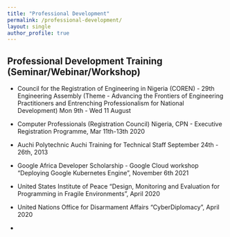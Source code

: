 ```yaml
---
title: "Professional Development"
permalink: /professional-development/
layout: single
author_profile: true
---
```


## Professional Development Training (Seminar/Webinar/Workshop)

* Council for the Registration of Engineering in Nigeria (COREN) - 29th Engineering Assembly (Theme - Advancing the Frontiers of Engineering Practitioners and Entrenching Professionalism for National Development) Mon 9th - Wed 11 August
* Computer Professionals (Registration Council) Nigeria, CPN - Executive Registration Programme, Mar 11th-13th 2020
* Auchi Polytechnic Auchi Training for Technical Staff September 24th - 26th, 2013
* Google Africa Developer Scholarship - Google Cloud workshop “Deploying Google Kubernetes Engine”, November 6th 2021
* United States Institute of Peace “Design, Monitoring and Evaluation for Programming in Fragile Environments”, April 2020
* United Nations Office for Disarmament Affairs “CyberDiplomacy”, April 2020


* 

